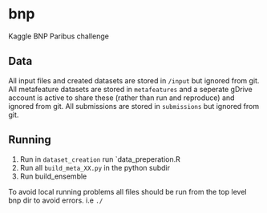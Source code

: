 # bnp
Kaggle BNP Paribus challenge

## Data
All input files and created datasets are stored in `/input` but ignored from git.
All metafeature datasets are stored in `metafeatures` and a seperate gDrive account is active to share these (rather than run and reproduce) and ignored from git.
All submissions are stored in `submissions` but ignored from git.

## Running

1. Run in `dataset_creation` run `data_preperation.R
2. Run all `build_meta_XX.py` in the python subdir
3. Run build_ensemble

To avoid local running problems all files should be run from the top level bnp dir to avoid errors. i.e `./`
